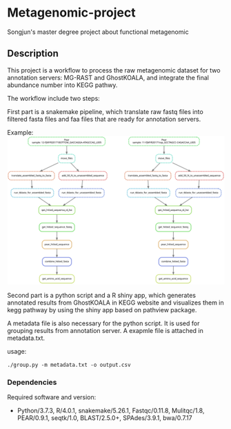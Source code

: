 # Metagenomic-project
Songjun's master degree project about functional metagenomic 

## Description
This project is a workflow to process the raw metagenomic dataset for two annotation servers: MG-RAST and GhostKOALA, and integrate the final abundance number into KEGG pathwy.

The workflow include two steps:

First part is a snakemake pipeline, which translate raw fastq files into filtered fasta files and faa files that are ready for annotation servers.

Example: 
<img src="./example_workflow.svg">

Second part is a python script and a R shiny app, which generates annotated results from GhostKOALA in KEGG website and visualizes them in kegg pathway by using the shiny app based on pathview package.

A metadata file is also necessary for the python script. It is used for grouping results from annotation server. A exapmle file is attached in metadata.txt.

usage: 

```
./group.py -m metadata.txt -o output.csv
```


### Dependencies
Required software and version:
* Python/3.7.3, R/4.0.1, snakemake/5.26.1, Fastqc/0.11.8, Mulitqc/1.8, PEAR/0.9.1, seqtk/1.0, BLAST/2.5.0+, SPAdes/3.9.1, bwa/0.7.17




